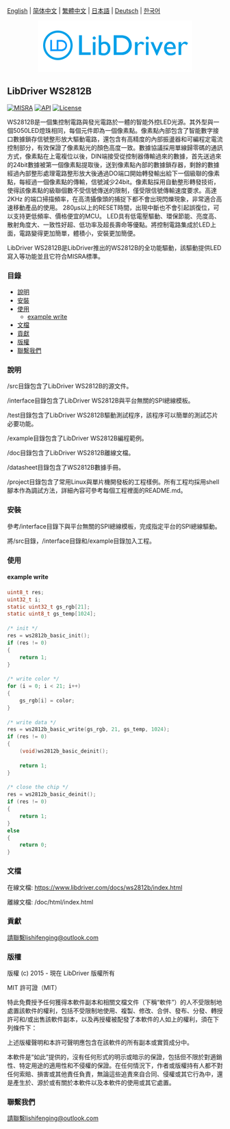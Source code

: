 [English](/README.md) | [ 简体中文](/README_zh-Hans.md) | [繁體中文](/README_zh-Hant.md) | [日本語](/README_ja.md) | [Deutsch](/README_de.md) | [한국어](/README_ko.md)

<div align=center>
<img src="/doc/image/logo.png"/>
</div>

## LibDriver WS2812B

[![MISRA](https://img.shields.io/badge/misra-compliant-brightgreen.svg)](/misra/README.md) [![API](https://img.shields.io/badge/api-reference-blue.svg)](https://www.libdriver.com/docs/ws2812b/index.html) [![License](https://img.shields.io/badge/license-MIT-brightgreen.svg)](/LICENSE)

WS2812B是一個集控制電路與發光電路於一體的智能外控LED光源。其外型與一個5050LED燈珠相同，每個元件即為一個像素點。像素點內部包含了智能數字接口數據鎖存信號整形放大驅動電路，還包含有高精度的內部振盪器和可編程定電流控制部分，有效保證了像素點光的顏色高度一致。數據協議採用單線歸零碼的通訊方式，像素點在上電複位以後，DIN端接受從控制器傳輸過來的數據，首先送過來的24bit數據被第一個像素點提取後，送到像素點內部的數據鎖存器，剩餘的數據經過內部整形處理電路整形放大後通過DO端口開始轉發輸出給下一個級聯的像素點，每經過一個像素點的傳輸，信號減少24bit。像素點採用自動整形轉發技術，使得該像素點的級聯個數不受信號傳送的限制，僅受限信號傳輸速度要求。高達2KHz 的端口掃描頻率，在高清攝像頭的捕捉下都不會出現閃爍現象，非常適合高速移動產品的使用。 280μs以上的RESET時間，出現中斷也不會引起誤復位，可以支持更低頻率、價格便宜的MCU。 LED具有低電壓驅動、環保節能、亮度高、散射角度大、一致性好超、低功率及超長壽命等優點。將控制電路集成於LED上面，電路變得更加簡單，體積小，安裝更加簡便。

LibDriver WS2812B是LibDriver推出的WS2812B的全功能驅動，該驅動提供LED寫入等功能並且它符合MISRA標準。

### 目錄

  - [說明](#說明)
  - [安裝](#安裝)
  - [使用](#使用)
    - [example write](#example-write)
  - [文檔](#文檔)
  - [貢獻](#貢獻)
  - [版權](#版權)
  - [聯繫我們](#聯繫我們)

### 說明

/src目錄包含了LibDriver WS2812B的源文件。

/interface目錄包含了LibDriver WS2812B與平台無關的SPI總線模板。

/test目錄包含了LibDriver WS2812B驅動測試程序，該程序可以簡單的測試芯片必要功能。

/example目錄包含了LibDriver WS2812B編程範例。

/doc目錄包含了LibDriver WS2812B離線文檔。

/datasheet目錄包含了WS2812B數據手冊。

/project目錄包含了常用Linux與單片機開發板的工程樣例。所有工程均採用shell腳本作為調試方法，詳細內容可參考每個工程裡面的README.md。

### 安裝

參考/interface目錄下與平台無關的SPI總線模板，完成指定平台的SPI總線驅動。

將/src目錄，/interface目錄和/example目錄加入工程。

### 使用

#### example write

```C
uint8_t res;
uint32_t i;
static uint32_t gs_rgb[21]; 
static uint8_t gs_temp[1024];

/* init */
res = ws2812b_basic_init();
if (res != 0)
{
    return 1;
}

/* write color */
for (i = 0; i < 21; i++)
{
    gs_rgb[i] = color;
}

/* write data */
res = ws2812b_basic_write(gs_rgb, 21, gs_temp, 1024);
if (res != 0)
{
    (void)ws2812b_basic_deinit();

    return 1;
}

/* close the chip */
res = ws2812b_basic_deinit();
if (res != 0)
{
    return 1;
}
else
{
    return 0;
}
```

### 文檔

在線文檔: https://www.libdriver.com/docs/ws2812b/index.html

離線文檔: /doc/html/index.html

### 貢獻

請聯繫lishifenging@outlook.com

### 版權

版權 (c) 2015 - 現在 LibDriver 版權所有

MIT 許可證（MIT）

特此免費授予任何獲得本軟件副本和相關文檔文件（下稱“軟件”）的人不受限制地處置該軟件的權利，包括不受限制地使用、複製、修改、合併、發布、分發、轉授許可和/或出售該軟件副本，以及再授權被配發了本軟件的人如上的權利，須在下列條件下：

上述版權聲明和本許可聲明應包含在該軟件的所有副本或實質成分中。

本軟件是“如此”提供的，沒有任何形式的明示或暗示的保證，包括但不限於對適銷性、特定用途的適用性和不侵權的保證。在任何情況下，作者或版權持有人都不對任何索賠、損害或其他責任負責，無論這些追責來自合同、侵權或其它行為中，還是產生於、源於或有關於本軟件以及本軟件的使用或其它處置。

### 聯繫我們

請聯繫lishifenging@outlook.com